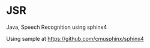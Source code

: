 # JSR

Java, Speech Recognition using sphinx4

Using sample at https://github.com/cmusphinx/sphinx4

